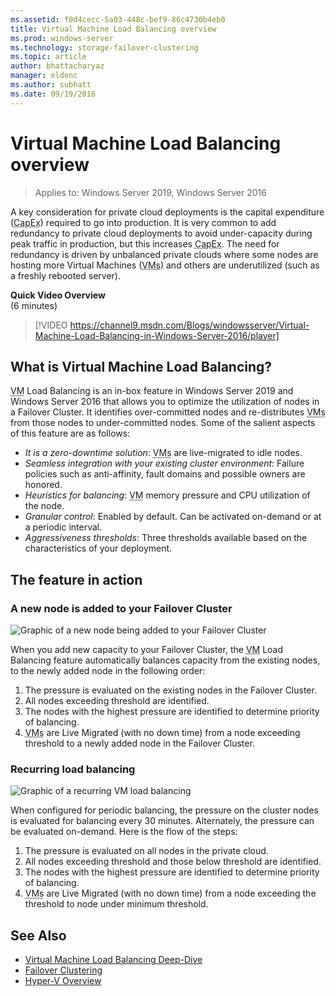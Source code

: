 ```yaml
---
ms.assetid: f0d4cecc-5a03-448c-bef9-86c4730b4eb0
title: Virtual Machine Load Balancing overview
ms.prod: windows-server
ms.technology: storage-failover-clustering
ms.topic: article
author: bhattacharyaz
manager: eldenc 
ms.author: subhatt 
ms.date: 09/19/2016 
---
```

# Virtual Machine Load Balancing overview

> Applies to: Windows Server 2019, Windows Server 2016

A key consideration for private cloud deployments is the capital expenditure (<abbr title="capital expenditure">CapEx</abbr>) required to go into production. It is very common to add redundancy to private cloud deployments to avoid under-capacity during peak traffic in production, but this increases <abbr title="capital expenditure">CapEx</abbr>. The need for redundancy is driven by unbalanced private clouds where some nodes are hosting more Virtual Machines (<abbr title="virtual machines">VMs</abbr>) and others are underutilized (such as a freshly rebooted server).

<strong>Quick Video Overview</strong><br>(6 minutes)<br>
> [!VIDEO https://channel9.msdn.com/Blogs/windowsserver/Virtual-Machine-Load-Balancing-in-Windows-Server-2016/player]

## <a id="what-is-vm-load-balancing"></a>What is Virtual Machine Load Balancing?
<abbr title="Virtual machine">VM</abbr> Load Balancing is an in-box feature in Windows Server 2019 and Windows Server 2016 that allows you to optimize the utilization of nodes in a Failover Cluster. It identifies over-committed nodes and re-distributes <abbr title="virtual machines">VMs</abbr> from those nodes to under-committed nodes. Some of the salient aspects of this feature are as follows:

* *It is a zero-downtime solution*: <abbr title="Virtual machines">VMs</abbr> are live-migrated to idle nodes.
* *Seamless integration with your existing cluster environment*: Failure policies such as anti-affinity, fault domains and possible owners are honored.
* *Heuristics for balancing*: <abbr title="Virtual machine">VM</abbr> memory pressure and CPU utilization of the node.
* *Granular control*: Enabled by default. Can be activated on-demand or at a periodic interval.
* *Aggressiveness thresholds*: Three thresholds available based on the characteristics of your deployment.

## <a id="feature-in-action"></a>The feature in action
### <a id="new-node-added"></a>A new node is added to your Failover Cluster
![Graphic of a new node being added to your Failover Cluster](media/vm-load-balancing/overview-VM-load-balancing-1.png)

When you add new capacity to your Failover Cluster, the <abbr title="virtual machine">VM</abbr> Load Balancing feature automatically balances capacity from the existing nodes, to the newly added node in the following order:

1. The pressure is evaluated on the existing nodes in the Failover Cluster.
2. All nodes exceeding threshold are identified.
3. The nodes with the highest pressure are identified to determine priority of balancing.
4. <abbr title="Virtual machines">VMs</abbr> are Live Migrated (with no down time) from a node exceeding threshold to a newly added node in the Failover Cluster.

### <a id="recurring-load-balancing"></a>Recurring load balancing
![Graphic of a recurring VM load balancing](media/vm-load-balancing/overview-VM-load-balancing-2.png)

When configured for periodic balancing, the pressure on the cluster nodes is evaluated for balancing every 30 minutes. Alternately, the pressure can be evaluated on-demand. Here is the flow of the steps:

1. The pressure is evaluated on all nodes in the private cloud.
2. All nodes exceeding threshold and those below threshold are identified.
3. The nodes with the highest pressure are identified to determine priority of balancing.
4. <abbr title="Virtual machines">VMs</abbr> are Live Migrated (with no down time) from a node exceeding the threshold to node under minimum threshold.

## See Also
* [Virtual Machine Load Balancing Deep-Dive](vm-load-balancing-deep-dive.md)
* [Failover Clustering](failover-clustering-overview.md)
* [Hyper-V Overview](../virtualization/hyper-v/Hyper-V-on-Windows-Server.md)
